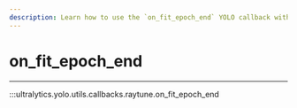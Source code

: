 ```yaml
---
description: Learn how to use the `on_fit_epoch_end` YOLO callback with Ultralytics Docs and optimize your object detection model training.
---
```


# on_fit_epoch_end
---
:::ultralytics.yolo.utils.callbacks.raytune.on_fit_epoch_end
<br><br>